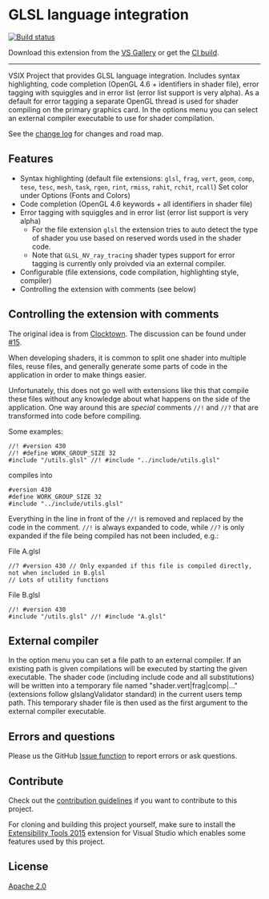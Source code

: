 # GLSL language integration

[![Build status](https://ci.appveyor.com/api/projects/status/dgkpbnfgna2gakrd?svg=true)](https://ci.appveyor.com/project/danielscherzer/glsl)

Download this extension from the [VS Gallery](https://marketplace.visualstudio.com/items?itemName=DanielScherzer.GLSL)
or get the [CI build](http://vsixgallery.com/extension/b62242eb-0ae5-4494-b013-6158ade63816/).

---------------------------------------

VSIX Project that provides GLSL language integration.
Includes syntax highlighting, code completion (OpenGL 4.6 + identifiers in shader file), error tagging with squiggles and in error list (error list support is very alpha). As a default for error tagging a separate OpenGL thread is used for shader compiling on the primary graphics card. In the options menu you can select an external compiler executable to use for shader compilation.

See the [change log](https://github.com/danielscherzer/GLSL/blob/master/CHANGELOG.md) for changes and road map.

## Features

- Syntax highlighting (default file extensions: `glsl`, `frag`, `vert`, `geom`, `comp`, `tese`, `tesc`, `mesh`, `task`, `rgen`, `rint`, `rmiss`, `rahit`, `rchit`, `rcall`) Set color under Options (Fonts and Colors)
- Code completion (OpenGL 4.6 keywords + all identifiers in shader file)
- Error tagging with squiggles and in error list (error list support is very alpha)
  - For the file extension `glsl` the extension tries to auto detect the type of shader you use based on reserved words used in the shader code.
  - Note that `GLSL_NV_ray_tracing` shader types support for error tagging is currently only proivded via an external compiler.
- Configurable (file extensions, code compilation, highlighting style, compiler)
- Controlling the extension with comments (see below)

## Controlling the extension with comments
The original idea is from [Clocktown](https://github.com/Clocktown). The discussion can be found under [#15](https://github.com/danielscherzer/GLSL/issues/15). 

When developing shaders, it is common to split one shader into multiple files, reuse files, and generally generate some parts of code in the application in order to make things easier.

Unfortunately, this does not go well with extensions like this that compile these files without any knowledge about what happens on the side of the application. One way around this are *special* comments `//!` and `//?` that are transformed into code before compiling. 

Some examples:
```
//! #version 430
//! #define WORK_GROUP_SIZE 32
#include "/utils.glsl" //! #include "../include/utils.glsl"
```
compiles into 
```
#version 430
#define WORK_GROUP_SIZE 32
#include "../include/utils.glsl"
```
Everything in the line in front of the `//!` is removed and replaced by the code in the comment.
`//!` is always expanded to code, while `//?` is only expanded if the file being compiled has not been included, e.g.: 

File A.glsl
```
//? #version 430 // Only expanded if this file is compiled directly, not when included in B.glsl
// Lots of utility functions
```
File B.glsl
```
//! #version 430
#include "/utils.glsl" //! #include "A.glsl"
```

## External compiler
In the option menu you can set a file path to an external compiler. If an existing path is given compilations will be executed by starting the given executable. The shader code (including include code and all substitutions) will be written into a temporary file named "shader.vert|frag|comp|..." (extensions follow glslangValidator standard) in the current users temp path. This temporary shader file is then used as the first argument to the external compiler executable.

## Errors and questions
Please us the GitHub [Issue function](https://github.com/danielscherzer/GLSL/issues/new) to report errors or ask questions.

## Contribute
Check out the [contribution guidelines](https://github.com/danielscherzer/GLSL/blob/master/CONTRIBUTING.md)
if you want to contribute to this project.

For cloning and building this project yourself, make sure to install the
[Extensibility Tools 2015](https://visualstudiogallery.msdn.microsoft.com/ab39a092-1343-46e2-b0f1-6a3f91155aa6)
extension for Visual Studio which enables some features used by this project.

## License
[Apache 2.0](/src/Resources/LICENSE.txt)
